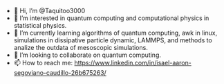 - 👋 Hi, I’m @Taquitoo3000
- 👀 I’m interested in quantum computing and computational physics in statistical physics.
- 🌱 I’m currently learning algorithms of quantum computing, awk in linux, simulations in dissipative particle dynamic, LAMMPS, and methods to analize the outdata of mesoscopic simulations.
- 💞️ I’m looking to collaborate on quantum computing.
- 📫 How to reach me: https://www.linkedin.com/in/isael-aaron-segoviano-caudillo-26b675263/
